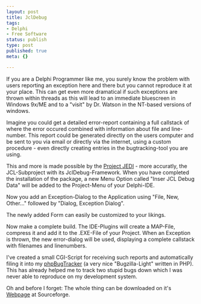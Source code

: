 ```yaml
---
layout: post
title: JclDebug
tags:
- Delphi
- Free Software
status: publish
type: post
published: true
meta: {}

---
```

If you are a Delphi Programmer like me, you surely know the problem with users reporting an exception here and there but you cannot reproduce it at your place. This can get even more dramatical if such exceptions are thrown within threads as this will lead to an immediate bluescreen in Windows 9x/ME and to a "visit" by Dr. Watson in the NT-based versions of windows.

Imagine you could get a detailed error-report containing a full callstack of where the error occured combined with information about file and line-number. This report could be generated directly on the users computer and be sent to you via email or directly via the internet, using a custom procedure - even directly creating entries in the bugtracking-tool you are using.

This and more is made possible by the <a href="http://www.delphi-jedi.org/">Project JEDI</a> - more accuratly, the JCL-Subproject with its JclDebug-Framework. When you have completed the installation of the package, a new Menu Option called "Inser JCL Debug Data" will be added to the Project-Menu of your Delphi-IDE.

Now you add an Exception-Dialog to the Application using "File, New, Other..." followed by "Dialog, Exception Dialog".

The newly added Form can easily be customized to your likings.

Now make a complete build. The IDE-Plugins will create a MAP-File, compress it and add it to the .EXE-File of your Project. When an Exception is thrown, the new error-dialog will be used, displaying a complete callstack with filenames and linenumbers.

I've created a small CGI-Script for receiving such reports and automatically filing it into my <a href="http://phpbt.sourceforge.net/">phpBugTracker</a> (a very nice "Bugzilla-Light" written in PHP). This has already helped me to track two stupid bugs down which I was never able to reproduce on my development system.

Oh and before I forget: The whole thing can be downloaded on it's <a href="http://jvcl.sourceforge.net/">Webpage</a> at Sourceforge.

